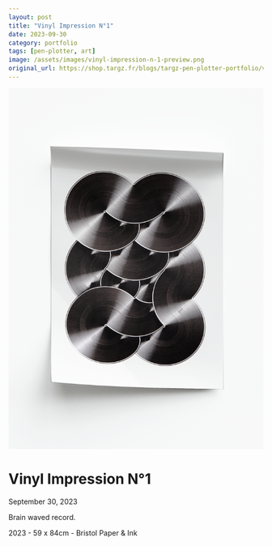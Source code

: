 ```yaml
---
layout: post
title: "Vinyl Impression N°1"
date: 2023-09-30
category: portfolio
tags: [pen-plotter, art]
image: /assets/images/vinyl-impression-n-1-preview.png
original_url: https://shop.targz.fr/blogs/targz-pen-plotter-portfolio/vinyl-impression-n-1
---
```


![Vinyl Impression N°1](/assets/images/vinyl-impression-n-1-02.png)

# Vinyl Impression N°1
September 30, 2023

Brain waved record.

2023 - 59 x 84cm - Bristol Paper & Ink